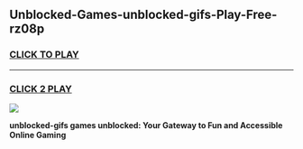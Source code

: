 
## Unblocked-Games-unblocked-gifs-Play-Free-rz08p
<h3>
<a href="https://premium76.site?title=unblocked-gifs&ref=18A1">CLICK TO PLAY</a></h3>
<hr>

<h3>
<a href="https://premium76.site?title=unblocked-gifs&ref=18A1">CLICK 2 PLAY</a>
  
</h3>

<a href="https://premium76.site?title=unblocked-gifs&ref=18A1"><img src="https://clearcache.store/games.png"></a>


**unblocked-gifs games unblocked: Your Gateway to Fun and Accessible Online Gaming**
